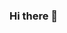### Hi there 👋

<!--
**EliseAur/EliseAur** is a ✨ _special_ ✨ repository because its `README.md` (this file) appears on your GitHub profile.

###- 🔭 I’m currently working on my studies in becoming a Front-end developer at Noroff. In June 2023 I have completed the first year of my studies. My last project before summer arrives is to make a portifolio site to show the projects that I've been developing so far. 

###- 🌱 I’m currently learning JavaScript. At least that is what has been most challenging so far. In my last project my task was to create a blog site with content stored in a WordPress installation used as a Headless CMS. So I built my blog site using HTML, CSS and JavaScript and made a call to the WordPress REST API to fetch data/content for my blog posts. 

- 👯 I’m looking to collaborate on ...
- 🤔 I’m looking for help with ...
- 💬 Ask me about ...
- 📫 How to reach me: ...
- 😄 Pronouns: ...
- ⚡ Fun fact: ...
-->
